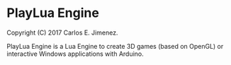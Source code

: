 # PlayLua Engine

Copyright (C) 2017 Carlos E. Jimenez.

PlayLua Engine is a Lua Engine to create 3D games (based on OpenGL) or interactive Windows applications with Arduino.
